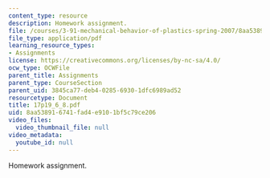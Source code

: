 ```yaml
---
content_type: resource
description: Homework assignment.
file: /courses/3-91-mechanical-behavior-of-plastics-spring-2007/8aa538916741fad4e9101bf5c79ce206_17p19_6_8.pdf
file_type: application/pdf
learning_resource_types:
- Assignments
license: https://creativecommons.org/licenses/by-nc-sa/4.0/
ocw_type: OCWFile
parent_title: Assignments
parent_type: CourseSection
parent_uid: 3845ca77-deb4-0285-6930-1dfc6989ad52
resourcetype: Document
title: 17p19_6_8.pdf
uid: 8aa53891-6741-fad4-e910-1bf5c79ce206
video_files:
  video_thumbnail_file: null
video_metadata:
  youtube_id: null
---
```

Homework assignment.